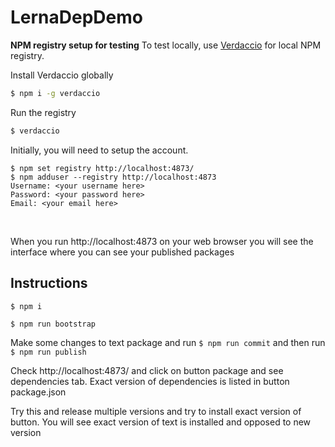 # LernaDepDemo


**NPM registry setup for testing**
To test locally, use [Verdaccio](https://github.com/verdaccio/verdaccio) for local NPM registry.

Install Verdaccio globally
```bash
$ npm i -g verdaccio
```

Run the registry

```bash
$ verdaccio
```

Initially, you will need to setup the account.

```
$ npm set registry http://localhost:4873/
$ npm adduser --registry http://localhost:4873
Username: <your username here>
Password: <your password here>
Email: <your email here>
```  
<br>

When you run http://localhost:4873 on your web browser you will see the interface where you can see your published packages

## Instructions

```$ npm i```

```$ npm run bootstrap```

Make some changes to text package and run ```$ npm run commit```
and then run  ```$ npm run publish```

Check http://localhost:4873/ and click on button package and see dependencies tab. Exact version of dependencies is listed in button package.json

Try this and release multiple versions and try to install exact version of button. You will see exact version of text is installed and opposed to new version



